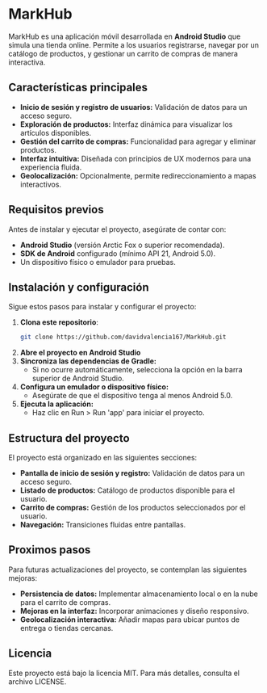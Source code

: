 # MarkHub

MarkHub es una aplicación móvil desarrollada en **Android Studio** que simula una tienda online. Permite a los usuarios registrarse, navegar por un catálogo de productos, y gestionar un carrito de compras de manera interactiva.

## Características principales

- **Inicio de sesión y registro de usuarios:** Validación de datos para un acceso seguro.
- **Exploración de productos:** Interfaz dinámica para visualizar los artículos disponibles.
- **Gestión del carrito de compras:** Funcionalidad para agregar y eliminar productos.
- **Interfaz intuitiva:** Diseñada con principios de UX modernos para una experiencia fluida.
- **Geolocalización:** Opcionalmente, permite redireccionamiento a mapas interactivos.

## Requisitos previos

Antes de instalar y ejecutar el proyecto, asegúrate de contar con:

- **Android Studio** (versión Arctic Fox o superior recomendada).
- **SDK de Android** configurado (mínimo API 21, Android 5.0).
- Un dispositivo físico o emulador para pruebas.

## Instalación y configuración

Sigue estos pasos para instalar y configurar el proyecto:

1. **Clona este repositorio**:  
   ```bash
   git clone https://github.com/davidvalencia167/MarkHub.git
2. **Abre el proyecto en Android Studio**
3. **Sincroniza las dependencias de Gradle:**
   - Si no ocurre automáticamente, selecciona la opción en la barra superior de Android Studio.
4. **Configura un emulador o dispositivo físico:**
   - Asegúrate de que el dispositivo tenga al menos Android 5.0.
5. **Ejecuta la aplicación:**
   - Haz clic en Run > Run 'app' para iniciar el proyecto.

## Estructura del proyecto
El proyecto está organizado en las siguientes secciones:
  - **Pantalla de inicio de sesión y registro:** Validación de datos para un acceso seguro.
  - **Listado de productos:** Catálogo de productos disponible para el usuario.
  - **Carrito de compras:** Gestión de los productos seleccionados por el usuario.
  - **Navegación:** Transiciones fluidas entre pantallas.

## Proximos pasos
Para futuras actualizaciones del proyecto, se contemplan las siguientes mejoras:
   - **Persistencia de datos:** Implementar almacenamiento local o en la nube para el carrito de compras.
   - **Mejoras en la interfaz:** Incorporar animaciones y diseño responsivo.
   - **Geolocalización interactiva:** Añadir mapas para ubicar puntos de entrega o tiendas cercanas.

## Licencia
Este proyecto está bajo la licencia MIT. Para más detalles, consulta el archivo LICENSE.
